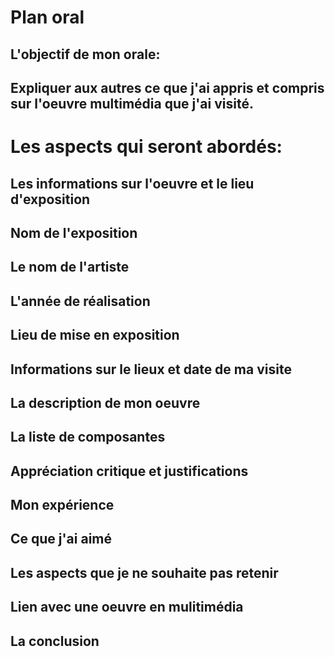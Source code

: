 # Plan oral

## L'objectif de mon orale:

## Expliquer aux autres ce que j'ai appris et compris sur l'oeuvre multimédia que j'ai visité.

# Les aspects qui seront abordés: 

## Les informations sur l'oeuvre et le lieu d'exposition

## Nom de l'exposition

## Le nom de l'artiste

## L'année de réalisation

## Lieu de mise en exposition

## Informations sur le lieux et date de ma visite

## La description de mon oeuvre

## La liste de composantes

## Appréciation critique et justifications

## Mon expérience

## Ce que j'ai aimé
 
## Les aspects que je ne souhaite pas retenir
 
## Lien avec une oeuvre en mulitimédia
 
## La conclusion
